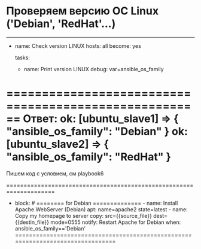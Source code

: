 Проверяем версию ОС Linux ('Debian', 'RedHat'...)
================================================
---
- name: Check version LINUX
  hosts: all
  become: yes

  tasks:
    - name: Print version LINUX
      debug: var=ansible_os_family

======================================================
Ответ:
ok: [ubuntu_slave1] => {
    "ansible_os_family": "Debian"
}
ok: [ubuntu_slave2] => {
    "ansible_os_family": "RedHat"
}
============================================================
Пишем код с условием, см playbook6

====================================================================

 - block: # ======== for Debian ==============
        - name: Install Apache WebServer (Debian)
          apt: name=apache2
            state=latest
        - name: Copy my homepage to server
          copy: src={{source_file}}
            dest={{destin_file}}
            mode=0555
          notify: Restart Apache for Debian
   when: ansible_os_family=='Debian'
================================================================================